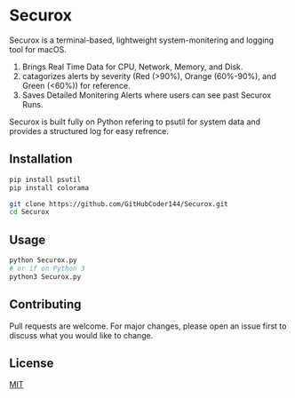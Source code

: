 # Securox

Securox is a terminal-based, lightweight system-monitering and logging tool for macOS. 
  1. Brings Real Time Data for CPU, Network, Memory, and Disk.
  2. catagorizes alerts by severity (Red (>90%), Orange (60%-90%), and Green (<60%)) for reference.
  3. Saves Detailed Monitering Alerts where users can see past Securox Runs.

Securox is built fully on Python refering to psutil for system data and provides a structured log 
for easy refrence. 

## Installation

```bash
pip install psutil
pip install colorama
```

```bash
git clone https://github.com/GitHubCoder144/Securox.git
cd Securox
```

## Usage

```python
python Securox.py
# or if on Python 3
python3 Securox.py
```

## Contributing

Pull requests are welcome. For major changes, please open an issue first
to discuss what you would like to change.


## License

[MIT](https://choosealicense.com/licenses/mit/)
